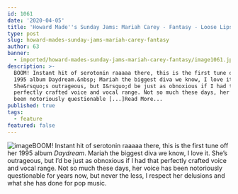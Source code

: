 ```yaml
---
id: 1061
date: '2020-04-05'
title: 'Howard Made''s Sunday Jams: Mariah Carey - Fantasy - Loose Lips'
type: post
slug: howard-mades-sunday-jams-mariah-carey-fantasy
author: 63
banner:
  - imported/howard-mades-sunday-jams-mariah-carey-fantasy/image1061.jpeg
description: >-
  BOOM! Instant hit of serotonin raaaaa there, this is the first tune off her
  1995 album Daydream.&nbsp; Mariah the biggest diva we know, I love it.
  She&rsquo;s outrageous, but I&rsquo;d be just as obnoxious if I had that
  perfectly crafted voice and vocal range. Not so much these days, her voice has
  been notoriously questionable [...]Read More...
published: true
tags:
  - feature
featured: false
---
```

![image](../imported/howard-mades-sunday-jams-mariah-carey-fantasy/image1061.jpeg)BOOM! Instant hit of serotonin raaaaa there, this is the first tune off her 1995 album _Daydream_. Mariah the biggest diva we know, I love it. She’s outrageous, but I’d be just as obnoxious if I had that perfectly crafted voice and vocal range. Not so much these days, her voice has been notoriously questionable for years now, but never the less, I respect her delusions and what she has done for pop music.